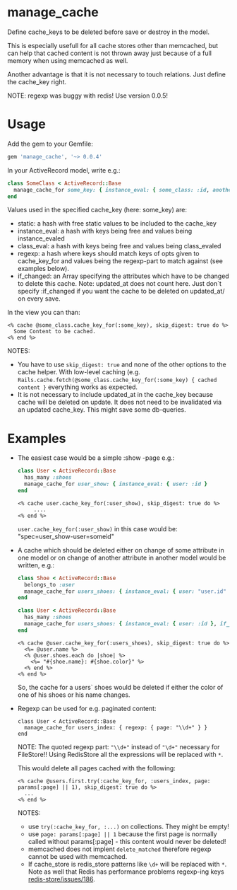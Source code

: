 # manage_cache

Define cache_keys to be deleted before save or destroy in the model.

This is especially usefull for all cache stores other than memcached, but can help that cached content is not thrown away just because of a full memory when using memcached as well.

Another advantage is that it is not necessary to touch relations. Just define the cache_key right.

NOTE: regexp was buggy with redis! Use version 0.0.5!

# Usage

Add the gem to your Gemfile:

```ruby
gem 'manage_cache', '~> 0.0.4'
```

In your ActiveRecord model, write e.g.:

```ruby
class SomeClass < ActiveRecord::Base
  manage_cache_for some_key: { instance_eval: { some_class: :id, another_method_key: :another_method } }
end
```
Values used in the specified cache_key (here: some_key) are:
+ static: a hash with free static values to be included to the cache_key
+ instance_eval: a hash with keys being free and values being instance_evaled
+ class_eval: a hash with keys being free and values being class_evaled
+ regexp: a hash where keys should match keys of opts given to cache_key_for and values being the regexp-part to match against (see examples below).
+ if_changed: an Array specifying the attributes which have to be changed to delete this cache. Note: updated_at does not count here. Just don\`t specify :if_changed if you want the cache to be deleted on updated_at/ on every save. 

In the view you can than:

```erb
<% cache @some_class.cache_key_for(:some_key), skip_digest: true do %>
  Some Content to be cached.
<% end %>
```

NOTES: 
+ You have to use `skip_digest: true` and none of the other options to the cache helper.
With low-level caching (e.g. `Rails.cache.fetch(@some_class.cache_key_for(:some_key) { cached content }` everything works as expected.
+ It is not necessary to include updated_at in the cache_key because cache will be deleted on update. It does not need to be invalidated via an updated cache_key. This might save some db-queries. 

# Examples

+ The easiest case would be a simple :show -page e.g.: 

   ```ruby
   class User < ActiveRecord::Base
     has_many :shoes
     manage_cache_for user_show: { instance_eval: { user: :id }
   end
   ```

   ```erb
   <% cache user.cache_key_for(:user_show), skip_digest: true do %>
        ....
   <% end %>
   ```

   `user.cache_key_for(:user_show)` in this case would be: "spec=user_show-user=someid"

+ A cache which should be deleted either on change of some attribute in one model or on change of another attribute in another model would be written, e.g.:

   ```ruby
   class Shoe < ActiveRecord::Base
     belongs_to :user
     manage_cache_for users_shoes: { instance_eval: { user: "user.id" }, if_changed: [:color] }
   end
   
   class User < ActiveRecord::Base
     has_many :shoes
     manage_cache_for users_shoes: { instance_eval: { user: :id }, if_changed: [:name] }
   end
   ```

   ```erb
   <% cache @user.cache_key_for(:users_shoes), skip_digest: true do %>
     <%= @user.name %>
     <% @user.shoes.each do |shoe| %>
       <%= "#{shoe.name}: #{shoe.color}" %>
     <% end %>
   <% end %>
   ```
   So, the cache for a users` shoes would be deleted if either the color of one of his shoes or his name changes.

+ Regexp can be used for e.g. paginated content:

   ```
   class User < ActiveRecord::Base
     manage_cache_for users_index: { regexp: { page: "\\d+" } }
   end
   ```
   NOTE: The quoted regexp part: `"\\d+"` instead of `"\d+"` necessary for FileStore!! Using RedisStore all the expressions will be replaced with `*`.  

   This would delete all pages cached with the following:

   ```erb
   <% cache @users.first.try(:cache_key_for, :users_index, page: params[:page] || 1), skip_digest: true do %>
     ...
   <% end %>
   ```
   
   NOTES:
   +  use `try(:cache_key_for, :...)` on collections. They might be empty!
   + use `page: params[:page] || 1` because the first page is normally called without params[:page] - this content would    never be deleted!
   + memcached does not implent `delete_matched` therefore regexp cannot be used with memcached. 
   + If cache_store is redis_store patterns like `\d+` will be replaced with `*`. Note as well that Redis has performance problems regexp-ing keys [redis-store/issues/186](https://github.com/redis-store/redis-store/issues/186).

